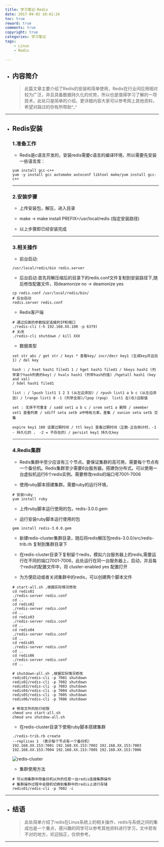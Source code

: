 ```yaml
---
title: 学习笔记-Redis
date: 2017-09-02 10:41:24
toc: true
reward: true
comments: true
copyright: true
categories: 学习笔记
tags:
	- Linux
	- Redis
	
---
```


-  ## 内容简介

	> 此篇文章主要介绍了Redis的安装和简单使用，Redis在行业间应用相对较为广泛，并且具备数据持久化的优势，所以也是值得学习了解的一项技术，此处只是简单的介绍，更详细内容大家可以参考网上其他资料，希望对路过的你有所帮助^_^
---

<!-- more -->


-  ## Redis安装

	### 1.准备工作

	- Redis是c语言开发的，安装redis需要c语言的编译环境，所以需要先安装一些语言库：
	```
	yum install gcc-c++
	yum -y install gcc automake autoconf libtool make/yum install gcc-c++
	```

	---

	### 2.安装步骤

	- 上传安装包，解压，进入目录

	- make -> make install PREFIX=/usr/local/redis (指定安装路径)

	- 以上步骤即已经安装完成

	---

	### 3.相关操作

	- 前台启动:
	```
	/usr/local/redis/bin redis.server
	```

	- 后台启动:首先将解压缩后的目录下的redis.conf文件复制到安装路径下,随后修改配置文件，将deamonize no -> deamonize yes
	```
	cp redis.conf /usr/local/redis/bin/
	# 后台启动
	redis.server redis.conf 
	```

	- Redis客户端
	```
	# 通过后面的参数指定连接的IP和端口
	./redis-cli (-h 192.168.XX.100 -p 6379) 
	# 关闭
	./redis-cli shutdown / kill XXX
	```

	- 数据类型
	```
	set str abc / get str / keys * 查看key/ incr/decr key1 (生成key并且加1) / del key

	hash : / hset hash1 filed1 1 / hget hash1 filed1 / hkeys hash1 (列举某个hash列表的key) / hvals hash1 (列举hash的值) /hgetall hash1 (key and val) 
	/ hdel hash1 filed1

	list : / lpush list1 1 2 3 (从左边添加) / rpush list1 a b c (从左边添加) / lrange list1 0 -1 (列举全部)/lpop（rpop） list1 左(右)边取值

	set : 无序不可重复 / sadd set1 a b c / srem set1 a 删除 / smember set1 查看列表 / sdiff seta setb a中特有元素，差集 / sunion seta setb 交集

	expire key1 100 设置过期时间 / ttl key1 查看过期时间（正数-正在倒计时，-1 - 持久化的 ， -2 = 不存在的）/ persist key1 持久化key
	```

	---

	### 4.Redis集群

	- Redis集群中至少应该有三个节点。要保证集群的高可用，需要每个节点有一个备份机。Redis集群至少需要6台服务器。搭建伪分布式。可以使用一台虚拟机运行6个redis实例。需要修改redis的端口号7001-7006

	- 使用ruby脚本搭建集群。需要ruby的运行环境，
	```
	# 安装ruby
	yum install ruby
	```

	- 上传ruby脚本运行使用的包，redis-3.0.0.gem

	- 运行安装ruby脚本运行使用的包
	```
	gem install redis-3.0.0.gem 
	```

	- 新建redis-cluster集群目录，随后将redis解压包redis-3.0.0/src/redis-trib.rb 复制到集群目录下
 
	- 在redis-cluster目录下复制留个redis，模拟六台服务器上的redis,需要运行在不同的端口7001-7006，此处运行在同一台服务器上，启动，并且每个redis的配置文件中，将 cluster-enabled yes 配置打开

	- 为方便启动或者关闭集群中的redis，可以创建两个脚本文件
	```
	# start-all.sh ,根据实际情况修改
	cd redis01
	./redis-server redis.conf
	cd ..
	cd redis02
	./redis-server redis.conf
	cd ..
	cd redis03
	./redis-server redis.conf
	cd ..
	cd redis04
	./redis-server redis.conf
	cd ..
	cd redis05
	./redis-server redis.conf
	cd ..
	cd redis06
	./redis-server redis.conf
	cd ..

	# shutdown-all.sh ,根据实际情况修改
	redis01/redis-cli -p 7001 shutdown
	redis02/redis-cli -p 7002 shutdown
	redis03/redis-cli -p 7003 shutdown
	redis04/redis-cli -p 7004 shutdown
	redis05/redis-cli -p 7005 shutdown
	redis06/redis-cli -p 7006 shutdown

	# 修改文件的执行权限
	chmod u+x start-all.sh
	chmod u+x shutdow-all.sh
	```

	- 在redis-cluster目录下使用ruby脚本搭建集群
	```
	./redis-trib.rb create 
	--replicas 1 （表示每个节点有一个备份机）
	192.168.XX.153:7001 192.168.XX.153:7002 192.168.XX.153:7003 192.168.XX.153:7004 192.168.XX.153:7005 192.168.XX.153:7006
	```
	![redis-cluster][1]

	- 集群使用方法
	```
	# 可以用集群中除备份机以外的任意一台redis连接集群操作
	# 集群操作过程中会随机切换到集群中的redis上进行存储
	redis01/redis-cli -p 7002 -c
	```

---

- ## 结语

	> 此处简单介绍了redis在Linux系统上的相关操作，redis与系统之间的集成也是一个重点，感兴趣的同学可以参考其他资料进行学习，文中若有不对的地方，欢迎指正，仅供参考。


---

[1]: http://ou36vgj5u.bkt.clouddn.com/image/blog/redis/redis_cluster.png
